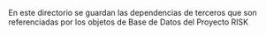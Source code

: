 En este directorio se guardan las dependencias de terceros que son referenciadas por los objetos de Base de Datos del Proyecto RISK